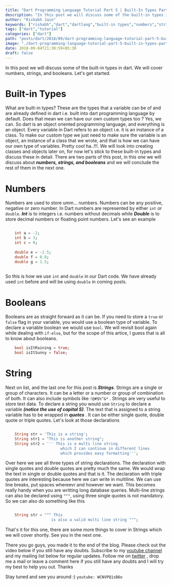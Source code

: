 ```yaml
---
title: "Dart Programming Language Tutorial Part 5 | Built-In Types Part 1"
description: "In this post we will discuss some of the built-in types in dart. We will cover numbers, strings, and booleans. Let's get started."
author: "Rishabh Jain"
keywords: ["rishabh","dart","dartlang","built-in types","numbers","strings","booleans","jain","rishabh jain","rishabh1403","blog","competitive","coding","programming","tech","technology"]
tags: ["dart","tutorial"]
categories: ["dart"]
path: "posts/dart/2018/09/dart-programming-language-tutorial-part-5-built-in-types-part-1/"
image: "./dart-programming-language-tutorial-part-5-built-in-types-part-1.jpg"
date: 2018-09-04T21:30:59+05:30
draft: false
---
```

In this post we will discuss some of the built-in types in dart. We will cover numbers, strings, and booleans. Let's get started.
<!--more-->
# Built-in Types

What are built-in types? These are the types that a variable can be of and are already defined in dart i.e. built into dart programming language by default. Does that mean we can have our own custom types too ? Yes, we can. So dart is an object oriented programming language, and everything is an object. Every variable in Dart refers to an object i.e. it is an instance of a class. To make our custom type we just need to make sure the variable is an object, an instance of a class that we wrote, and that is how we can have our own type of variables. Pretty cool ha..!!!. We will look into creating classes and objects later on, for now let's stick to these built-in types and discuss these in detail. There are two parts of this post, in this one we will discuss about ***numbers, strings, and booleans*** and we will conclude the rest of them in the next one.

# Numbers

Numbers are used to store umm... numbers. Numbers can be any positive, negative or zero number. In Dart numbers are represented by either `int` or `double`. ***Int*** is to integers i.e. numbers without decimals while ***Double*** is to store decimal numbers or floating point numbers. Let's see an example

```dart

    int a = -2;
    int b = 3;
    int c = 0;
    
    double e = -2.5;
    double f = 0.0;
    double g = 1.5;
    
```

So this is how we use `int` and `double` in our Dart code. We have already used `int` before and will be using `double` in coming posts.

# Booleans

Booleans are as straight forward as it can be. If you need to store a `true` or `false` flag in your variable, you would use a boolean type of variable. To declare a variable boolean we would use `bool`. We will revisit bool again while dealing with `if-else`, but for the scope of this artice, I guess that is all to know about booleans. 

```dart
    bool isItRaining = true;
    bool isItSunny = false;
```

# String

Next on list, and the last one for this post is ***Strings***. Strings are a single or group of characters. It can be a letter or a number or group of combination of both. It can also include symbols like `!@#$%^&*` . Strings are very useful to store text data. To declare a string you would use `String` to declare a variable ***(notice the use of capital S)***. The text that is assigned to a string variable has to be wrapped in ***quotes*** . It can be either single quote, double quote or triple quotes. Let's look at those declarations

```dart

    String str = 'This is a string';
    String str1 = "This is another string";
    String str2 = ''' This is a multi line string
                        which I can continue in different lines
                        which provides easy formatting''';

```

Over here we see all three types of string declarations. The declaration with single quotes and double quotes are pretty much the same. We would wrap the text in single or double quotes and that is it. The declaration with triple quotes are interesting because here we can write in multiline. We can use line breaks, put spaces whereevr and however we want. This becomes really handy when you are writting long database queries. Multi-line strings can also be declared using `"""`, using three single quotes is not mandatory. So we can also do something like this

```dart

    String str = """ This
                    is also a valid multi line string """;

```

That's it for this one, there are some more things to cover in Strings which we will cover shortly. See you in the next one.

There you go guys, you made it to the end of the blog. Please check out the video below if you still have any doubts. Subscribe to my [youtube channel](https://www.youtube.com/channel/UC4syrEYE9_fzeVBajZIyHlA) and my mailing list below for regular updates. Follow me on [twitter](https://www.twitter.com/rishabhjain1403) , drop me a mail or leave a comment here if you still have any doubts and I will try my best to help you out. Thanks

Stay tuned and see you around :)
`youtube: WCNVPQ1sB6o`  
